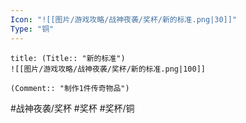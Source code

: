 ```yaml
---
Icon: "![[图片/游戏攻略/战神夜袭/奖杯/新的标准.png|30]]"
Type: "铜"
---
```

```ad-common-bronze-trophy
title: (Title:: "新的标准")
![[图片/游戏攻略/战神夜袭/奖杯/新的标准.png|100]]

(Comment:: "制作1件传奇物品")
```

#战神夜袭/奖杯 #奖杯 #奖杯/铜
